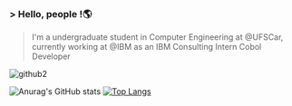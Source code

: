 ### > Hello, people !🌎

> I'm a undergraduate student in Computer Engineering at @UFSCar, currently working at @IBM as an IBM Consulting Intern Cobol Developer

![github2](https://user-images.githubusercontent.com/51387195/136126926-6117deeb-3338-4e31-9044-8305ea3b07f0.gif)

![Anurag's GitHub stats](https://github-readme-stats.vercel.app/api?username=kaarpage&show_icons=true&theme=radical)
[![Top Langs](https://github-readme-stats.vercel.app/api/top-langs/?username=kaarpage&layout=compact)](https://github.com/kaarpage/github-readme-stats)

